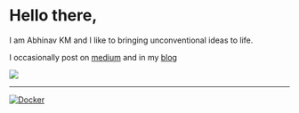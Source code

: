 # Hello there,

I am Abhinav KM and I like to bringing unconventional ideas to life.

I occasionally post on [medium](https://medium.com/@angstycoder101) and in my [blog](https://abhinavkm.notion.site/)

![](https://stackoverflow-card.vercel.app/?userID=11323371&theme=dracula)

---
[![Docker](https://github.com/blacksmithop/blacksmithop/actions/workflows/docker-build-push.yml/badge.svg)](https://github.com/blacksmithop/blacksmithop/actions/workflows/docker-build-push.yml)
